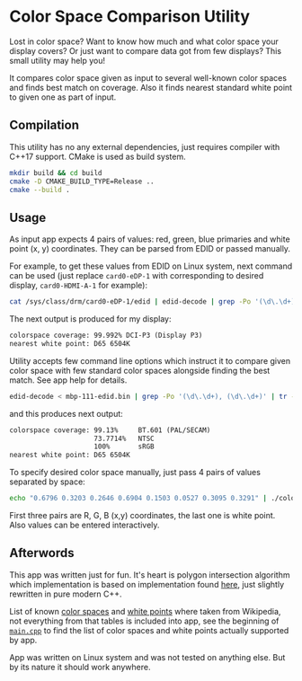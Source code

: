 Color Space Comparison Utility
==============================

Lost in color space? Want to know how much and what color space your display covers? Or just want to compare data got from few displays? This small utility may help you!

It compares color space given as input to several well-known color spaces and finds best match on coverage. Also it finds nearest standard white point to given one as part of input.

Compilation
-----------

This utility has no any external dependencies, just requires compiler with C++17 support. CMake is used as build system.

```bash
mkdir build && cd build
cmake -D CMAKE_BUILD_TYPE=Release ..
cmake --build .
```

Usage
-----

As input app expects 4 pairs of values: red, green, blue primaries and white point (x, y) coordinates. They can be parsed from EDID or passed manually.

For example, to get these values from EDID on Linux system, next command can be used (just replace `card0-eDP-1` with corresponding to desired display, `card0-HDMI-A-1` for example):

```bash
cat /sys/class/drm/card0-eDP-1/edid | edid-decode | grep -Po '(\d\.\d+), (\d\.\d+)' | tr -d ',' | ./colorspace
```

The next output is produced for my display:

```txt
colorspace coverage: 99.992% DCI-P3 (Display P3)
nearest white point: D65 6504K
```

Utility accepts few command line options which instruct it to compare given color space with few standard color spaces alongside finding the best match. See app help for details.

```bash
edid-decode < mbp-111-edid.bin | grep -Po '(\d\.\d+), (\d\.\d+)' | tr -d ',' | ./colorspace --ntsc --srgb
```

and this produces next output:

```txt
colorspace coverage: 99.13%     BT.601 (PAL/SECAM)
                     73.7714%   NTSC
                     100%       sRGB
nearest white point: D65 6504K
```

To specify desired color space manually, just pass 4 pairs of values separated by space:

```bash
echo "0.6796 0.3203 0.2646 0.6904 0.1503 0.0527 0.3095 0.3291" | ./colorspace
```

First three pairs are R, G, B (x,y) coordinates, the last one is white point. Also values can be entered interactively.

Afterwords
----------

This app was written just for fun. It's heart is polygon intersection algorithm which implementation is based on implementation found [here](https://github.com/abreheret/polygon-intersection), just slightly rewritten in pure modern C++.

List of known [color spaces][color-spaces-link] and [white points][white-points-link] where taken from Wikipedia, not everything from that tables is included into app, see the beginning of [`main.cpp`][main-cpp-link] to find the list of color spaces and white points actually supported by app.

App was written on Linux system and was not tested on anything else. But by its nature it should work anywhere.

[color-spaces-link]: https://en.wikipedia.org/wiki/RGB_color_spaces#RGB_color_space_specifications
[white-points-link]: https://en.wikipedia.org/wiki/Standard_illuminant#White_points_of_standard_illuminants
[main-cpp-link]: https://github.com/Kolcha/colorspace/blob/master/main.cpp
